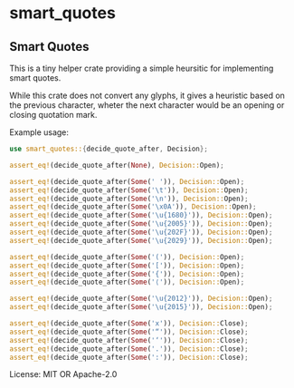 # smart_quotes

## Smart Quotes

This is a tiny helper crate providing a simple heursitic for
implementing smart quotes.


While this crate does not convert any glyphs, it gives a heuristic
based on the previous character, wheter the next character would be
an opening or closing quotation mark.

Example usage:
```rust
use smart_quotes::{decide_quote_after, Decision};

assert_eq!(decide_quote_after(None), Decision::Open);

assert_eq!(decide_quote_after(Some(' ')), Decision::Open);
assert_eq!(decide_quote_after(Some('\t')), Decision::Open);
assert_eq!(decide_quote_after(Some('\n')), Decision::Open);
assert_eq!(decide_quote_after(Some('\x0A')), Decision::Open);
assert_eq!(decide_quote_after(Some('\u{1680}')), Decision::Open);
assert_eq!(decide_quote_after(Some('\u{2005}')), Decision::Open);
assert_eq!(decide_quote_after(Some('\u{202F}')), Decision::Open);
assert_eq!(decide_quote_after(Some('\u{2029}')), Decision::Open);

assert_eq!(decide_quote_after(Some('(')), Decision::Open);
assert_eq!(decide_quote_after(Some('[')), Decision::Open);
assert_eq!(decide_quote_after(Some('{')), Decision::Open);
assert_eq!(decide_quote_after(Some('⟨')), Decision::Open);

assert_eq!(decide_quote_after(Some('\u{2012}')), Decision::Open);
assert_eq!(decide_quote_after(Some('\u{2015}')), Decision::Open);

assert_eq!(decide_quote_after(Some('x')), Decision::Close);
assert_eq!(decide_quote_after(Some('“')), Decision::Close);
assert_eq!(decide_quote_after(Some('‘')), Decision::Close);
assert_eq!(decide_quote_after(Some('.')), Decision::Close);
assert_eq!(decide_quote_after(Some(':')), Decision::Close);
```


License: MIT OR Apache-2.0
